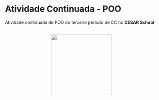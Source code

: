 # Atividade Continuada - POO
Atividade continuada de POO do terceiro período de CC no <strong>CESAR School</strong>
<br /><br />

<div align="center">
<img src="https://media.giphy.com/media/1U4S8219ByoGk/giphy.gif" width="200px"/>
</div>
